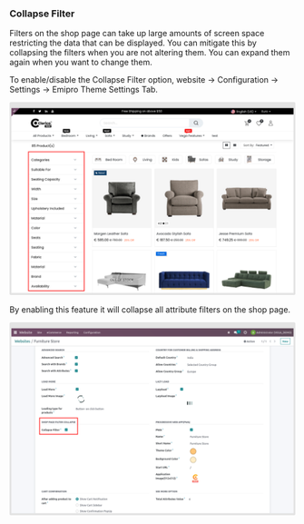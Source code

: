 
### Collapse Filter



Filters on the shop page can take up large amounts of screen space restricting the data that can be displayed. You can mitigate this by collapsing the filters when you are not altering them. You can expand them again when you want to change them.


To enable/disable the Collapse Filter option, website -> Configuration -> Settings -> Emipro Theme Settings Tab.


![](./images/cl1.png)


By enabling this feature it will collapse all attribute filters on the shop page.


![](./images/cl2.png)



